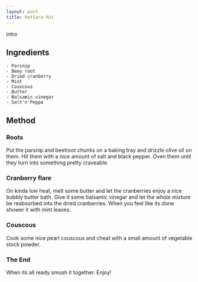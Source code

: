 ```yaml
---
layout: post
title: Hattara Hut
---
```


intro

Ingredients
-------------

```
- Parsnip
- Beey root
- Dried cranberry
- Mint
- Couscous
- Butter
- Balsamic vinegar
- Salt'n'Peppa
``` 

Method
------------

### Roots

Put the parsnip and beetroot chunks on a baking tray 
and drizzle olive oil on them. Hit them with a nice amount of 
salt and black pepper. Oven them until they turn into
something pretty craveable.

### Cranberry flare

On kinda low heat, melt some butter and let the cranberries enjoy
a nice bubbly butter bath. Give it some balsamic vinegar and let
the whole mixture be reabsorbed into the dried cranberries. When
you feel like its done shower it with mint leaves.

### Couscous

Cook some nice pearl couscous and cheat with a small amount
of vegetable stock powder.


### The End

When its all ready smush it together. Enjoy!
